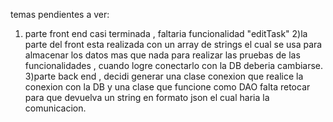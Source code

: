 temas pendientes a ver:
1) parte front end casi terminada , faltaria funcionalidad "editTask" 
2)la parte del front esta realizada con un array de strings el cual se usa para almacenar los datos mas que nada 
para realizar las pruebas de las funcionalidades , cuando logre conectarlo con la DB deberia cambiarse.
3)parte back end , decidi generar una clase conexion que realice la conexion con la DB y una clase que funcione como DAO 
falta retocar para que devuelva un string en formato json el cual haria la comunicacion.
